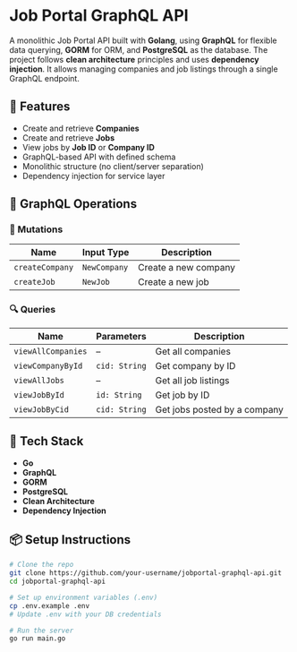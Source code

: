 # Job Portal GraphQL API

A monolithic Job Portal API built with **Golang**, using **GraphQL** for flexible data querying, **GORM** for ORM, and **PostgreSQL** as the database. The project follows **clean architecture** principles and uses **dependency injection**. It allows managing companies and job listings through a single GraphQL endpoint.

## 🚀 Features

- Create and retrieve **Companies**
- Create and retrieve **Jobs**
- View jobs by **Job ID** or **Company ID**
- GraphQL-based API with defined schema
- Monolithic structure (no client/server separation)
- Dependency injection for service layer

## 🧠 GraphQL Operations

### 🔄 Mutations

| Name            | Input Type     | Description          |
|-----------------|----------------|----------------------|
| `createCompany` | `NewCompany`   | Create a new company |
| `createJob`     | `NewJob`       | Create a new job     |

### 🔍 Queries

| Name               | Parameters     | Description                      |
|--------------------|----------------|----------------------------------|
| `viewAllCompanies` | –              | Get all companies                |
| `viewCompanyById`  | `cid: String`  | Get company by ID                |
| `viewAllJobs`      | –              | Get all job listings             |
| `viewJobById`      | `id: String`   | Get job by ID                    |
| `viewJobByCid`     | `cid: String`  | Get jobs posted by a company     |

## 🧪 Tech Stack

- **Go**
- **GraphQL**
- **GORM**
- **PostgreSQL**
- **Clean Architecture**
- **Dependency Injection**

## 📦 Setup Instructions

```bash
# Clone the repo
git clone https://github.com/your-username/jobportal-graphql-api.git
cd jobportal-graphql-api

# Set up environment variables (.env)
cp .env.example .env
# Update .env with your DB credentials

# Run the server
go run main.go
